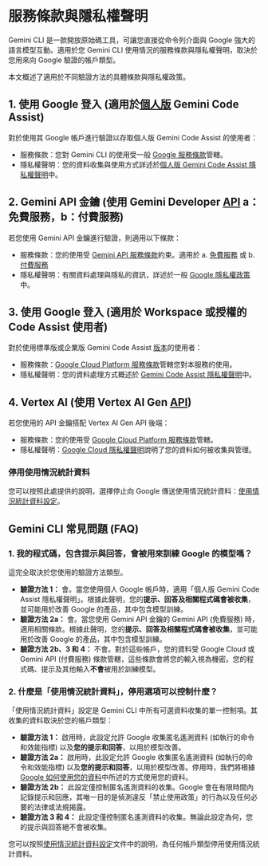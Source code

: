 # 服務條款與隱私權聲明

Gemini CLI 是一款開放原始碼工具，可讓您直接從命令列介面與 Google 強大的語言模型互動。適用於您 Gemini CLI 使用情況的服務條款與隱私權聲明，取決於您用來向 Google 驗證的帳戶類型。

本文概述了適用於不同驗證方法的具體條款與隱私權政策。

## 1. 使用 Google 登入 (適用於[個人版](https://developers.google.com/gemini-code-assist/docs/overview#supported-features-gca) Gemini Code Assist)

對於使用其 Google 帳戶進行驗證以存取個人版 Gemini Code Assist 的使用者：

- 服務條款：您對 Gemini CLI 的使用受一般 [Google 服務條款](https://policies.google.com/terms?hl=en-US)管轄。
- 隱私權聲明：您的資料收集與使用方式詳述於[個人版 Gemini Code Assist 隱私權聲明](https://developers.google.com/gemini-code-assist/resources/privacy-notice-gemini-code-assist-individuals)中。

## 2. Gemini API 金鑰 (使用 Gemini Developer [API](https://ai.google.dev/gemini-api/docs) a：免費服務，b：付費服務)

若您使用 Gemini API 金鑰進行驗證，則適用以下條款：

- 服務條款：您的使用受 [Gemini API 服務條款](https://ai.google.dev/gemini-api/terms)約束。適用於 a. [免費服務](https://ai.google.dev/gemini-api/terms#unpaid-services) 或 b. [付費服務](https://ai.google.dev/gemini-api/terms#paid-services)
- 隱私權聲明：有關資料處理與隱私的資訊，詳述於一般 [Google 隱私權政策](https://policies.google.com/privacy)中。

## 3. 使用 Google 登入 (適用於 Workspace 或授權的 Code Assist 使用者)

對於使用標準版或企業版 Gemini Code Assist [版本](https://cloud.google.com/gemini/docs/codeassist/overview#editions-overview)的使用者：

- 服務條款：[Google Cloud Platform 服務條款](https://cloud.google.com/terms)管轄您對本服務的使用。
- 隱私權聲明：您的資料處理方式概述於 [Gemini Code Assist 隱私權聲明](https://developers.google.com/gemini-code-assist/resources/privacy-notices)中。

## 4. Vertex AI (使用 Vertex AI Gen [API](https://cloud.google.com/vertex-ai/generative-ai/docs/reference/rest))

若您使用的 API 金鑰搭配 Vertex AI Gen API 後端：

- 服務條款：您的使用受 [Google Cloud Platform 服務條款](https://cloud.google.com/terms/service-terms/)管轄。
- 隱私權聲明：[Google Cloud 隱私權聲明](https://cloud.google.com/terms/cloud-privacy-notice)說明了您的資料如何被收集與管理。

### 停用使用情況統計資料

您可以按照此處提供的說明，選擇停止向 Google 傳送使用情況統計資料：[使用情況統計資料設定](./cli/configuration.md#usage-statistics)。

## Gemini CLI 常見問題 (FAQ)

### 1. 我的程式碼，包含提示與回答，會被用來訓練 Google 的模型嗎？

這完全取決於您使用的驗證方法類型。

- **驗證方法 1：** 會。當您使用個人 Google 帳戶時，適用「個人版 Gemini Code Assist 隱私權聲明」。根據此聲明，您的**提示、回答及相關程式碼會被收集**，並可能用於改善 Google 的產品，其中包含模型訓練。
- **驗證方法 2a：** 會。當您使用 Gemini API 金鑰的 Gemini API (免費服務) 時，適用相關條款。根據此聲明，您的**提示、回答及相關程式碼會被收集**，並可能用於改善 Google 的產品，其中包含模型訓練。
- **驗證方法 2b、3 和 4：** 不會。對於這些帳戶，您的資料受 Google Cloud 或 Gemini API (付費服務) 條款管轄，這些條款會將您的輸入視為機密。您的程式碼、提示及其他輸入**不會**被用於訓練模型。

### 2. 什麼是「使用情況統計資料」，停用選項可以控制什麼？

「使用情況統計資料」設定是 Gemini CLI 中所有可選資料收集的單一控制項。其收集的資料取決於您的帳戶類型：

- **驗證方法 1：** 啟用時，此設定允許 Google 收集匿名遙測資料 (如執行的命令和效能指標) 以及**您的提示和回答**，以用於模型改善。
- **驗證方法 2a：** 啟用時，此設定允許 Google 收集匿名遙測資料 (如執行的命令和效能指標) 以及**您的提示和回答**，以用於模型改善。停用時，我們將根據[Google 如何使用您的資料](https://ai.google.dev/gemini-api/terms#data-use-unpaid)中所述的方式使用您的資料。
- **驗證方法 2b：** 此設定僅控制匿名遙測資料的收集。Google 會在有限時間內記錄提示和回應，其唯一目的是偵測違反「禁止使用政策」的行為以及任何必要的法律或法規揭露。
- **驗證方法 3 和 4：** 此設定僅控制匿名遙測資料的收集。無論此設定為何，您的提示與回答絕不會被收集。

您可以按照[使用情況統計資料設定](./cli/configuration.md#usage-statistics)文件中的說明，為任何帳戶類型停用使用情況統計資料。